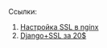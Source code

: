 Ссылки:

1. [Настройка SSL в nginx](http://blog.djangofan.ru/2012/04/ssl-nginx.html)
2. [Django+SSL за 20$](http://blog.jetfix.ru/post/django-ssl-za-20)